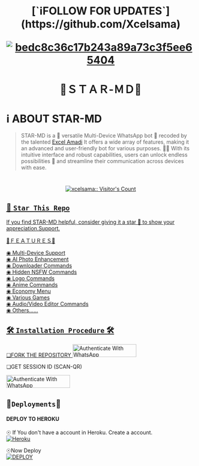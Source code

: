 <h1 align="center"> [`ℹ️FOLLOW FOR UPDATES`](https://github.com/Xcelsama) 
</p>
<a href="https://ibb.co/MBvWDD2"><img src="https://telegra.ph/file/3741da4d10dced8aba747.jpg" alt="bedc8c36c17b243a89a73c3f5ee65404" border="0"></a>
<h1 align="center">  🌟ＳＴＡＲ-ＭＤ🌟
</p>
  
#  ℹ️ ABOUT STAR-MD
 >STAR-MD is a 🌟 versatile Multi-Device WhatsApp bot 🤖 recoded by the talented [Excel Amadi](https://github.com/Xcelsama) It offers a wide array of features, making it an advanced and user-friendly bot for various purposes. 🎉📱 With its intuitive interface and robust capabilities, users can unlock endless possibilities 🚀 and streamline their communication across devices with ease.


# </a>
   <a aria-label="STAR-MD-V2 is free to use" href="https://whatsapp.com/channel/0029VaBcXo4JJhzW9c1uVD2X" target="_blank">
 <p align="center"><img src="https://profile-counter.glitch.me/{xcelsama}/count.svg" alt="xcelsama:: Visitor's Count" /></p>



## 🌟 `Star This Repo`
If you find STAR-MD helpful, consider giving it a star 🌟 to show your appreciation,Support.



📡ＦＥＡＴＵＲＥＳ📡


◉ Multi-Device Support  
◉ AI Photo Enhancement  
◉ Downloader Commands  
◉ Hidden NSFW Commands  
◉ Logo Commands  
◉ Anime Commands  
◉ Economy Menu  
◉ Various Games  
◉ Audio/Video Editor Commands                   
◉ Others...... 

## 🛠️ `Installation Procedure` 🛠


❏FORK THE REPOSITORY 
  <a href="https://github.com/Xcelsam/STAR-MD/fork" target="_blank">
  <img src="https://img.shields.io/badge/FORK STAR-black?style=for-the-badge&logo=render" alt="Authenticate With WhatsApp" width="170" height="34">
</a>




❏GET SESSION ID 
(SCAN-QR)           
 
<a href="https://star-md--qr-164809a7a3c7.herokuapp.com/" target="_blank">
  <img src="https://img.shields.io/badge/SESSION ID-black?style=for-the-badge&logo=render" alt="Authenticate With WhatsApp" width="170" height="34">
</a>





## 👻`Deployments`👻
#### DEPLOY TO HEROKU 

☉ If You don't have a account in Heroku. Create a account.
    <br>
<a href='https://signup.heroku.com/' target="_blank"><img alt='Heroku' src='https://img.shields.io/badge/-Create-black?style=for-the-badge&logo=heroku&logoColor=white'/></a>

☉Now Deploy
    <br>
<a href='https://dashboard.heroku.com/new?template=https://github.com/Xcelsama/STAR-MD' target="_blank"><img alt='DEPLOY' src='https://img.shields.io/badge/-DEPLOY-black?style=for-the-badge&logo=heroku&logoColor=white'/></a>





